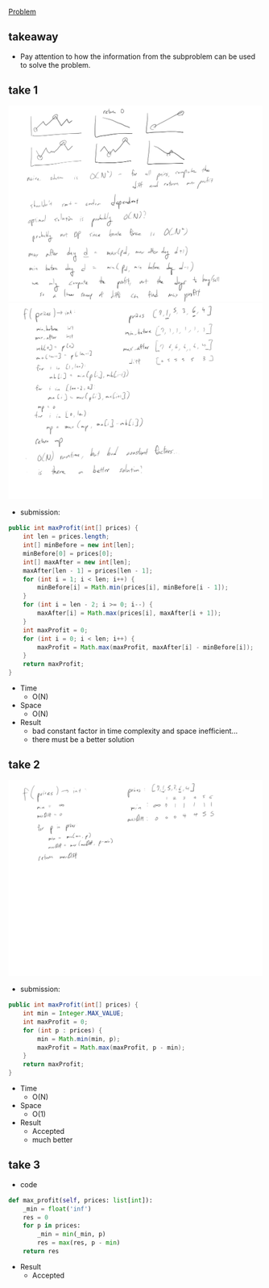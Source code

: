 [Problem](https://leetcode.com/problems/best-time-to-buy-and-sell-stock/)

## takeaway
- Pay attention to how the information from the subproblem can be used to solve
  the problem.

## take 1
![](img1.jpg)
![](img2.jpg)
- submission:
```java
public int maxProfit(int[] prices) {
    int len = prices.length;
    int[] minBefore = new int[len];
    minBefore[0] = prices[0];
    int[] maxAfter = new int[len];
    maxAfter[len - 1] = prices[len - 1];
    for (int i = 1; i < len; i++) {
        minBefore[i] = Math.min(prices[i], minBefore[i - 1]);
    }
    for (int i = len - 2; i >= 0; i--) {
        maxAfter[i] = Math.max(prices[i], maxAfter[i + 1]);
    }
    int maxProfit = 0;
    for (int i = 0; i < len; i++) {
        maxProfit = Math.max(maxProfit, maxAfter[i] - minBefore[i]);
    }
    return maxProfit;
}
```
- Time
    - O(N)
- Space
    - O(N)
- Result
    - bad constant factor in time complexity and space inefficient...
    - there must be a better solution

## take 2
![](img3.jpg)
- submission:
```java
public int maxProfit(int[] prices) {
    int min = Integer.MAX_VALUE;
    int maxProfit = 0;
    for (int p : prices) {
        min = Math.min(min, p);
        maxProfit = Math.max(maxProfit, p - min);
    }
    return maxProfit;
}
```
- Time
    - O(N)
- Space
    - O(1)
- Result
    - Accepted
    - much better

## take 3
- code
```python
def max_profit(self, prices: list[int]):
    _min = float('inf')
    res = 0
    for p in prices:
        _min = min(_min, p)
        res = max(res, p - min)
    return res
```
- Result
    - Accepted

